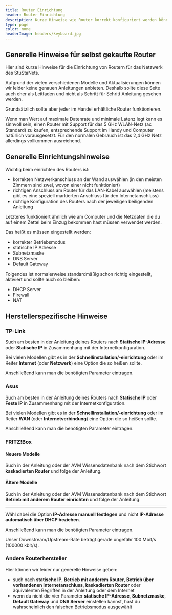 ```yaml
---
title: Router Einrichtung
header: Router Einrichtung
description: Kurze Hinweise wie Router korrekt konfiguriert werden können.
type: page
color: none
headerImage: headers/keyboard.jpg
---
```


## Generelle Hinweise für selbst gekaufte Router

Hier sind kurze Hinweise für die Einrichtung von Routern für das Netzwerk des StuStaNets.

Aufgrund der vielen verschiedenen Modelle und Aktualisierungen können wir leider keine genauen Anleitungen anbieten.
Deshalb sollte diese Seite auch eher als Leitfaden und nicht als Schritt für Schritt Anleitung gesehen werden.

Grundsätzlich sollte aber jeder im Handel erhältliche Router funktionieren.

Wenn man Wert auf maximale Datenrate und minimale Latenz legt kann es sinnvoll sein, einen Router mit Support für das 5 GHz WLAN-Netz (ac Standard) zu kaufen, entsprechende Support im Handy und Computer natürlich vorausgesetzt.
Für den normalen Gebrauch ist das 2,4 GHz Netz allerdings vollkommen ausreichend.

## Generelle Einrichtungshinweise

Wichtig beim einrichten des Routers ist:

* korrekten Netzwerkanschluss an der Wand auswählen (in den meisten Zimmern sind zwei, wovon einer nicht funktioniert) 
* richtigen Anschluss am Router für das LAN-Kabel auswählen (meistens gibt es eine speziell markierten Anschluss für den Internetanschluss)
* richtige Konfiguration des Routers nach der jeweiligen beiligenden Anleitung

Letzteres funktioniert ähnlich wie am Computer und die Netzdaten die du auf einem Zettel beim Einzug bekommen hast müssen verwendet werden.

Das heißt es müssen eingestellt werden:

* korrekter Betriebsmodus
* statische IP Adresse
* Subnetzmaske
* DNS Server
* Default Gateway

Folgendes ist normalerweise standardmäßig schon richtig eingestellt, aktiviert und sollte auch so bleiben:

* DHCP Server
* Firewall
* NAT

## Herstellerspezifische Hinweise

### TP-Link

Such am besten in der Anleitung deines Routers nach **Statische IP-Adresse** oder **Statische IP** in Zusammenhang mit der Internetkonfiguration.

Bei vielen Modellen gibt es in der **Schnellinstallation/-einrichtung** oder im Reiter **Internet** (oder **Netzwerk**) eine Option die so heißen sollte.

Anschließend kann man die benötigten Parameter eintragen.

### Asus

Such am besten in der Anleitung deines Routers nach **Statische IP** oder **Feste IP** in Zusammenhang mit der Internetkonfiguration.

Bei vielen Modellen gibt es in der **Schnellinstallation/-einrichtung** oder im Reiter **WAN** (oder **Internetverbindung**) eine Option die so heißen sollte.

Anschließend kann man die benötigten Parameter eintragen.

### FRITZ!Box

#### Neuere Modelle

Such in der Anleitung oder der AVM Wissensdatenbank nach dem Stichwort **kaskadierten Router** und folge der Anleitung.

#### Ältere Modelle

Such in der Anleitung oder der AVM Wissensdatenbank nach dem Stichwort **Betrieb mit anderem Router einrichten** und folge der Anleitung.

-------------

Wähl dabei die Option **IP-Adresse manuell festlegen** und nicht **IP-Adresse automatisch über DHCP beziehen**.

Anschließend kann man die benötigten Parameter eintragen.

Unser Downstream/Upstream-Rate beträgt gerade ungefähr 100 Mbit/s (100000 kbit/s).

### Andere Routerhersteller

Hier können wir leider nur generelle Hinweise geben:

* such nach **statische IP**, **Betrieb mit anderem Router**, **Betrieb über vorhandenen Internetanschluss**, **kaskadierten Router** oder äquivalenten Begriffen in der Anleitung oder dem Internet
* wenn du nicht die vier Parameter **statische IP-Adresse**, **Subnetzmaske**, **Default Gateway** und **DNS Server** einstellen kannst, hast du wahrscheinlich den falschen Betriebsmodus ausgewählt
